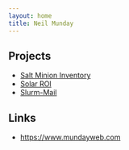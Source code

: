 ```yaml
---
layout: home
title: Neil Munday
---
```


## Projects

* [Salt Minion Inventory](https://github.com/neilmunday/Salt-Minion-Inventory)
* [Solar ROI](https://github.com/neilmunday/solar-roi)
* [Slurm-Mail](https://github.com/neilmunday/slurm-mail)

## Links

* https://www.mundayweb.com

